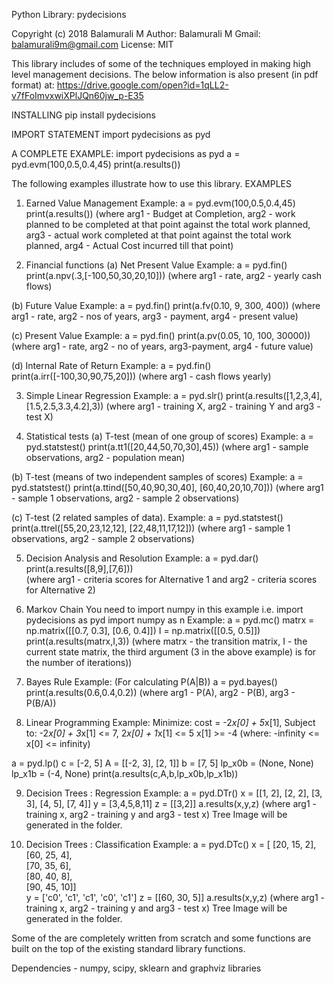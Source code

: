 Python Library: pydecisions

Copyright (c) 2018 Balamurali M
Author: Balamurali M
Gmail: balamurali9m@gmail.com
License: MIT

This library includes of some of the techniques employed in making high level management decisions.
The below information is also present (in pdf format) at: https://drive.google.com/open?id=1qLL2-v7fFoImvxwiXPlJQn60jw_p-E35

INSTALLING
pip install pydecisions

IMPORT STATEMENT
import pydecisions as pyd

A COMPLETE EXAMPLE:
import pydecisions as pyd
a = pyd.evm(100,0.5,0.4,45)
print(a.results())

The following examples illustrate how to use this library.
EXAMPLES

1. Earned Value Management
Example:
a = pyd.evm(100,0.5,0.4,45)
print(a.results())
(where arg1 - Budget at Completion, arg2 - work planned to be completed at that point against the total work planned, arg3 - actual work completed at that point against the total work planned, arg4 - Actual Cost incurred till that point)

2. Financial functions
(a) Net Present Value
Example:
a = pyd.fin()
print(a.npv(.3,[-100,50,30,20,10]))
(where arg1 - rate, arg2 - yearly cash flows)

(b) Future Value
Example:
a = pyd.fin()
print(a.fv(0.10, 9, 300, 400))
(where arg1 - rate, arg2 - nos of years, arg3 - payment, arg4 - present value)

(c) Present Value
Example:
a = pyd.fin()
print(a.pv(0.05, 10, 100, 30000)) 
(where arg1 - rate, arg2 - no of years, arg3-payment, arg4 - future value)

(d) Internal Rate of Return
Example:
a = pyd.fin()
print(a.irr([-100,30,90,75,20]))
(where arg1 - cash flows yearly)

3. Simple Linear Regression
Example:
a = pyd.slr()
print(a.results([1,2,3,4],[1.5,2.5,3.3,4.2],3))
(where arg1 - training X, arg2 - training Y and arg3 - test X)

4. Statistical tests
(a)  T-test (mean of one group of scores)
Example:
a = pyd.statstest()
print(a.tt1([20,44,50,70,30],45)) 
(where arg1 - sample observations, arg2 - population mean)

(b) T-test (means of two independent samples of scores)
Example:
a = pyd.statstest()
print(a.ttind([50,40,90,30,40], [60,40,20,10,70]))
(where arg1 -  sample 1 observations, arg2 - sample 2 observations)

(c) T-test (2 related samples of data).
Example:
a = pyd.statstest()
print(a.ttrel([55,20,23,12,12], [22,48,11,17,12])) 
(where arg1 - sample 1 observations, arg2 - sample 2 observations)

5. Decision Analysis and Resolution
Example:
a = pyd.dar()
print(a.results([8,9],[7,6]))  
(where arg1 - criteria scores for Alternative 1 and arg2 - criteria scores for Alternative 2) 

6. Markov Chain
You need to import numpy in this example
i.e.
import pydecisions as pyd 
import numpy as n
Example:
a = pyd.mc()
matrx = np.matrix([[0.7, 0.3],
                 [0.6, 0.4]]) 
I = np.matrix([[0.5, 0.5]])    
print(a.results(matrx,I,3))
(where matrx - the transition matrix, I - the current state matrix, the third argument (3 in the above
example) is for the number of iterations))

7. Bayes Rule
Example:
(For calculating P(A|B))
a = pyd.bayes()
print(a.results(0.6,0.4,0.2))
(where arg1 - P(A), arg2 - P(B), arg3 - P(B/A))

8. Linear Programming
Example:
Minimize: cost = -2*x[0] + 5*x[1], Subject to: -2*x[0] + 3*x[1] <= 7, 2*x[0] + 1*x[1] <= 5
x[1] >= -4 (where: -infinity <= x[0] <= infinity)

a = pyd.lp()
c = [-2, 5]
A = [[-2, 3], [2, 1]]
b = [7, 5]
lp_x0b = (None, None)
lp_x1b = (-4, None)
print(a.results(c,A,b,lp_x0b,lp_x1b))

9.  Decision Trees : Regression
Example:
a = pyd.DTr()
x = [[1, 2], 
     [2, 2],
     [3, 3],
     [4, 5],
     [7, 4]]
y = [3,4,5,8,11]
z = [[3,2]]
a.results(x,y,z)
(where arg1 - training x, arg2 - training y and arg3 - test x)
Tree Image will be generated in the folder.

10. Decision Trees : Classification
Example:
a = pyd.DTc()
x = [ [20, 15, 2],                                                              
      [60, 25, 4],                                                              
      [70, 35, 6],                                                              
      [80, 40, 8],                                                              
      [90, 45, 10]]                                                              
y = ['c0', 'c1', 'c1', 'c0', 'c1'] 
z = [[60, 30, 5]]
a.results(x,y,z)
(where arg1 - training x, arg2 - training y and arg3 - test x)
Tree Image will be generated in the folder.

Some of the are completely written from scratch and some functions are built on the top of the existing standard library functions. 

Dependencies - numpy, scipy, sklearn and graphviz libraries